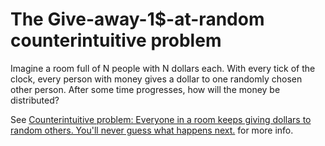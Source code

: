 # The Give-away-1$-at-random counterintuitive problem

Imagine a room full of N people with N dollars each. With every tick of the clock, every person with money gives a dollar to one randomly chosen other person. After some time progresses, how will the money be distributed?

See [Counterintuitive problem: Everyone in a room keeps giving dollars to random others. You'll never guess what happens next.](http://www.decisionsciencenews.com/2017/06/19/counterintuitive-problem-everyone-room-keeps-giving-dollars-random-others-youll-never-guess-happens-next/) for more info.
